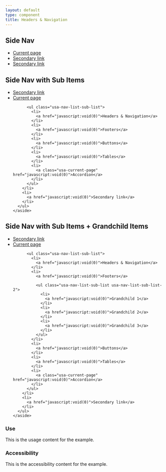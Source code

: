 ```yaml
---
layout: default
type: component
title: Headers & Navigation
---
```


<div class="preview">
  
  <h2 class="usa-heading">Side Nav</h2>

  <div class="usa-grid">
    <aside class="side_nav usa-width-one-fourth">
      <ul class="usa-sidenav-list">
        <li>
          <a class="usa-current-page" href="javascript:void(0)">Current page</a>
        </li>
        <li>
          <a href="javascript:void(0)">Secondary link</a>
        </li>
        <li>
          <a href="javascript:void(0)">Secondary link</a>
        </li>
      </ul>
    </aside>
  </div>

  <h2 class="usa-heading">Side Nav with Sub Items</h2>
  <div class="usa-grid">
    <aside class="side_nav usa-width-one-fourth">
      <ul class="usa-sidenav-list">
        <li>
          <a href="javascript:void(0)">Secondary link</a>
        </li>
        <li>
          <a class="usa-current-page" href="javascript:void(0)">Current page</a>

          <ul class="usa-nav-list-sub-list">
            <li>
              <a href="javascript:void(0)">Headers & Navigation</a>
            </li>
            <li>
              <a href="javascript:void(0)">Footers</a>
            </li>
            <li>
              <a href="javascript:void(0)">Buttons</a>
            </li>
            <li>
              <a href="javascript:void(0)">Tables</a>
            </li>
            <li>
              <a class="usa-current-page" href="javascript:void(0)">Accordion</a>
            </li>
          </ul>
        </li>
        <li>
          <a href="javascript:void(0)">Secondary link</a>
        </li>
      </ul>
    </aside>
  </div>

  <h2 class="usa-heading">Side Nav with Sub Items + Grandchild Items</h2>
  <div class="usa-grid">
    <aside class="side_nav usa-width-one-fourth">
      <ul class="usa-sidenav-list">
        <li>
          <a href="javascript:void(0)">Secondary link</a>
        </li>
        <li>
          <a class="usa-current-page" href="javascript:void(0)">Current page</a>

          <ul class="usa-nav-list-sub-list">
            <li>
              <a href="javascript:void(0)">Headers & Navigation</a>
            </li>
            <li>
              <a href="javascript:void(0)">Footers</a>

              <ul class="usa-nav-list-sub-list usa-nav-list-sub-list-2">
                <li>
                  <a href="javascript:void(0)">Grandchild 1</a>
                </li>
                <li>
                  <a href="javascript:void(0)">Grandchild 2</a>
                </li>
                <li>
                  <a href="javascript:void(0)">Grandchild 3</a>
                </li>
              </ul>
            </li>
            <li>
              <a href="javascript:void(0)">Buttons</a>
            </li>
            <li>
              <a href="javascript:void(0)">Tables</a>
            </li>
            <li>
              <a class="usa-current-page" href="javascript:void(0)">Accordion</a>
            </li>
          </ul>
        </li>
        <li>
          <a href="javascript:void(0)">Secondary link</a>
        </li>
      </ul>
    </aside>
  </div>

</div>

<div class="usa-grid">
  <div class="usa-width-one-half">
    <h3 class="usa-heading">Use</h3>
    <p>This is the usage content for the example.</p>
  </div>
  <div class="usa-width-one-half">
    <h3 class="usa-heading">Accessibility</h3>
    <p>This is the accessibility content for the example.</p>
  </div>  
</div>